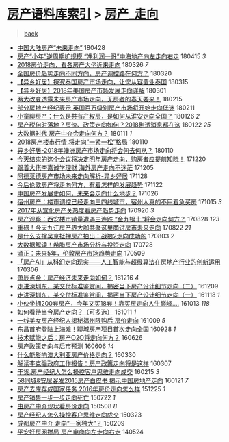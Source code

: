 [房产语料库索引](../../README.md)  > [房产_走向](房产_走向.md)
====
> [back](../README.md)

- [中国大陆房产“未来走向”](http://jkwz.applinzi.com/ittc/7096943494591677456.html#%E4%B8%AD%E5%9B%BD%E5%A4%A7%E9%99%86%E6%88%BF%E4%BA%A7%E2%80%9C%E6%9C%AA%E6%9D%A5%E8%B5%B0%E5%90%91%E2%80%9D) 180428  
- [房产“小年”逆周期扩规模  “净利润一哥”中海地产向左走向右走](http://jkwz.applinzi.com/ittc/7092243945302262790.html#%E6%88%BF%E4%BA%A7%E2%80%9C%E5%B0%8F%E5%B9%B4%E2%80%9D%E9%80%86%E5%91%A8%E6%9C%9F%E6%89%A9%E8%A7%84%E6%A8%A1++%E2%80%9C%E5%87%80%E5%88%A9%E6%B6%A6%E4%B8%80%E5%93%A5%E2%80%9D%E4%B8%AD%E6%B5%B7%E5%9C%B0%E4%BA%A7%E5%90%91%E5%B7%A6%E8%B5%B0%E5%90%91%E5%8F%B3%E8%B5%B0) 180415 *3* 
- [2018房价走向，看各房产大佬近来走向](http://jkwz.applinzi.com/ittc/7084737162056827910.html#2018%E6%88%BF%E4%BB%B7%E8%B5%B0%E5%90%91%EF%BC%8C%E7%9C%8B%E5%90%84%E6%88%BF%E4%BA%A7%E5%A4%A7%E4%BD%AC%E8%BF%91%E6%9D%A5%E8%B5%B0%E5%90%91) 180326 *7* 
- [全国房价趋势走向不同方向，房产调控路在何方？](http://jkwz.applinzi.com/ittc/7082888060440413195.html#%E5%85%A8%E5%9B%BD%E6%88%BF%E4%BB%B7%E8%B6%8B%E5%8A%BF%E8%B5%B0%E5%90%91%E4%B8%8D%E5%90%8C%E6%96%B9%E5%90%91%EF%BC%8C%E6%88%BF%E4%BA%A7%E8%B0%83%E6%8E%A7%E8%B7%AF%E5%9C%A8%E4%BD%95%E6%96%B9%EF%BC%9F) 180320  
- [【异乡好居】探究泰国房产市场走向，让您从容置业泰国](http://jkwz.applinzi.com/ittc/7080650152253850635.html#%E3%80%90%E5%BC%82%E4%B9%A1%E5%A5%BD%E5%B1%85%E3%80%91%E6%8E%A2%E7%A9%B6%E6%B3%B0%E5%9B%BD%E6%88%BF%E4%BA%A7%E5%B8%82%E5%9C%BA%E8%B5%B0%E5%90%91%EF%BC%8C%E8%AE%A9%E6%82%A8%E4%BB%8E%E5%AE%B9%E7%BD%AE%E4%B8%9A%E6%B3%B0%E5%9B%BD) 180315  
- [【异乡好居】2018年美国房产市场发展走向详解](http://jkwz.applinzi.com/ittc/7075441345160545296.html#%E3%80%90%E5%BC%82%E4%B9%A1%E5%A5%BD%E5%B1%85%E3%80%912018%E5%B9%B4%E7%BE%8E%E5%9B%BD%E6%88%BF%E4%BA%A7%E5%B8%82%E5%9C%BA%E5%8F%91%E5%B1%95%E8%B5%B0%E5%90%91%E8%AF%A6%E8%A7%A3) 180301  
- [两大改变透露未来房产市场走向，无房者的春天要来！](http://jkwz.applinzi.com/ittc/7069255146767123473.html#%E4%B8%A4%E5%A4%A7%E6%94%B9%E5%8F%98%E9%80%8F%E9%9C%B2%E6%9C%AA%E6%9D%A5%E6%88%BF%E4%BA%A7%E5%B8%82%E5%9C%BA%E8%B5%B0%E5%90%91%EF%BC%8C%E6%97%A0%E6%88%BF%E8%80%85%E7%9A%84%E6%98%A5%E5%A4%A9%E8%A6%81%E6%9D%A5%EF%BC%81) 180215  
- [部分房地产经纪表示 英国百万级别房产市场将开始走向低迷](http://jkwz.applinzi.com/ittc/7068550657336673287.html#%E9%83%A8%E5%88%86%E6%88%BF%E5%9C%B0%E4%BA%A7%E7%BB%8F%E7%BA%AA%E8%A1%A8%E7%A4%BA+%E8%8B%B1%E5%9B%BD%E7%99%BE%E4%B8%87%E7%BA%A7%E5%88%AB%E6%88%BF%E4%BA%A7%E5%B8%82%E5%9C%BA%E5%B0%86%E5%BC%80%E5%A7%8B%E8%B5%B0%E5%90%91%E4%BD%8E%E8%BF%B7) 180211  
- [小童聊房产：什么是共有产权房，是如何从淮安走向全国？](http://jkwz.applinzi.com/ittc/7062916132166435857.html#%E5%B0%8F%E7%AB%A5%E8%81%8A%E6%88%BF%E4%BA%A7%EF%BC%9A%E4%BB%80%E4%B9%88%E6%98%AF%E5%85%B1%E6%9C%89%E4%BA%A7%E6%9D%83%E6%88%BF%EF%BC%8C%E6%98%AF%E5%A6%82%E4%BD%95%E4%BB%8E%E6%B7%AE%E5%AE%89%E8%B5%B0%E5%90%91%E5%85%A8%E5%9B%BD%EF%BC%9F) 180126 *2* 
- [房产税何时落地？房价、政策走向如何？2018剧透消息都在这](http://jkwz.applinzi.com/ittc/7061438299116143627.html#%E6%88%BF%E4%BA%A7%E7%A8%8E%E4%BD%95%E6%97%B6%E8%90%BD%E5%9C%B0%EF%BC%9F%E6%88%BF%E4%BB%B7%E3%80%81%E6%94%BF%E7%AD%96%E8%B5%B0%E5%90%91%E5%A6%82%E4%BD%95%EF%BC%9F2018%E5%89%A7%E9%80%8F%E6%B6%88%E6%81%AF%E9%83%BD%E5%9C%A8%E8%BF%99) 180122 *25* 
- [大数据时代 房产中介会走向何方？](http://jkwz.applinzi.com/ittc/7057252220519580682.html#%E5%A4%A7%E6%95%B0%E6%8D%AE%E6%97%B6%E4%BB%A3+%E6%88%BF%E4%BA%A7%E4%B8%AD%E4%BB%8B%E4%BC%9A%E8%B5%B0%E5%90%91%E4%BD%95%E6%96%B9%EF%BC%9F) 180111 *1* 
- [2018房产楼市行情 将走向“一紧一松”格局](http://jkwz.applinzi.com/ittc/7056998169055855626.html#2018%E6%88%BF%E4%BA%A7%E6%A5%BC%E5%B8%82%E8%A1%8C%E6%83%85+%E5%B0%86%E8%B5%B0%E5%90%91%E2%80%9C%E4%B8%80%E7%B4%A7%E4%B8%80%E6%9D%BE%E2%80%9D%E6%A0%BC%E5%B1%80) 180110  
- [异乡好居-2018年澳洲房产市场走向将会何去何从？](http://jkwz.applinzi.com/ittc/7056955647969461265.html#%E5%BC%82%E4%B9%A1%E5%A5%BD%E5%B1%85-2018%E5%B9%B4%E6%BE%B3%E6%B4%B2%E6%88%BF%E4%BA%A7%E5%B8%82%E5%9C%BA%E8%B5%B0%E5%90%91%E5%B0%86%E4%BC%9A%E4%BD%95%E5%8E%BB%E4%BD%95%E4%BB%8E%EF%BC%9F) 180110  
- [今天结束的这个会议将决定明年房产走向，购房者应提前知晓！](http://jkwz.applinzi.com/ittc/7049110329571673105.html#%E4%BB%8A%E5%A4%A9%E7%BB%93%E6%9D%9F%E7%9A%84%E8%BF%99%E4%B8%AA%E4%BC%9A%E8%AE%AE%E5%B0%86%E5%86%B3%E5%AE%9A%E6%98%8E%E5%B9%B4%E6%88%BF%E4%BA%A7%E8%B5%B0%E5%90%91%EF%BC%8C%E8%B4%AD%E6%88%BF%E8%80%85%E5%BA%94%E6%8F%90%E5%89%8D%E7%9F%A5%E6%99%93%EF%BC%81) 171220  
- [跟着大佬李嘉诚学理财 海外房产走向不迷茫](http://jkwz.applinzi.com/ittc/7043651250766218257.html#%E8%B7%9F%E7%9D%80%E5%A4%A7%E4%BD%AC%E6%9D%8E%E5%98%89%E8%AF%9A%E5%AD%A6%E7%90%86%E8%B4%A2+%E6%B5%B7%E5%A4%96%E6%88%BF%E4%BA%A7%E8%B5%B0%E5%90%91%E4%B8%8D%E8%BF%B7%E8%8C%AB) 171205  
- [阿德莱德房产市场未来走向解析-异乡好居](http://jkwz.applinzi.com/ittc/7041008450417460241.html#%E9%98%BF%E5%BE%B7%E8%8E%B1%E5%BE%B7%E6%88%BF%E4%BA%A7%E5%B8%82%E5%9C%BA%E6%9C%AA%E6%9D%A5%E8%B5%B0%E5%90%91%E8%A7%A3%E6%9E%90-%E5%BC%82%E4%B9%A1%E5%A5%BD%E5%B1%85) 171128  
- [今后伦敦房产将走向何方，有着怎样的发展趋势](http://jkwz.applinzi.com/ittc/7038704124592391185.html#%E4%BB%8A%E5%90%8E%E4%BC%A6%E6%95%A6%E6%88%BF%E4%BA%A7%E5%B0%86%E8%B5%B0%E5%90%91%E4%BD%95%E6%96%B9%EF%BC%8C%E6%9C%89%E7%9D%80%E6%80%8E%E6%A0%B7%E7%9A%84%E5%8F%91%E5%B1%95%E8%B6%8B%E5%8A%BF) 171122  
- [中国房产发展史如何，未来会走向什么地步？](http://jkwz.applinzi.com/ittc/7028703919017034769.html#%E4%B8%AD%E5%9B%BD%E6%88%BF%E4%BA%A7%E5%8F%91%E5%B1%95%E5%8F%B2%E5%A6%82%E4%BD%95%EF%BC%8C%E6%9C%AA%E6%9D%A5%E4%BC%9A%E8%B5%B0%E5%90%91%E4%BB%80%E4%B9%88%E5%9C%B0%E6%AD%A5%EF%BC%9F) 171026  
- [宿州房产：楼市调控已经走向三四线城市，宿州人真的不用着急买房](http://jkwz.applinzi.com/ittc/7023855613908616209.html#%E5%AE%BF%E5%B7%9E%E6%88%BF%E4%BA%A7%EF%BC%9A%E6%A5%BC%E5%B8%82%E8%B0%83%E6%8E%A7%E5%B7%B2%E7%BB%8F%E8%B5%B0%E5%90%91%E4%B8%89%E5%9B%9B%E7%BA%BF%E5%9F%8E%E5%B8%82%EF%BC%8C%E5%AE%BF%E5%B7%9E%E4%BA%BA%E7%9C%9F%E7%9A%84%E4%B8%8D%E7%94%A8%E7%9D%80%E6%80%A5%E4%B9%B0%E6%88%BF) 171015 *3* 
- [2017年从宣化房产关热度看房产趋势走向](http://jkwz.applinzi.com/ittc/7015296184569299984.html#2017%E5%B9%B4%E4%BB%8E%E5%AE%A3%E5%8C%96%E6%88%BF%E4%BA%A7%E5%85%B3%E7%83%AD%E5%BA%A6%E7%9C%8B%E6%88%BF%E4%BA%A7%E8%B6%8B%E5%8A%BF%E8%B5%B0%E5%90%91) 170920 *3* 
- [房产观察：西安楼市销量遭遇三连跌 “金九银十”将会走向何方？](http://jkwz.applinzi.com/ittc/7006760360252802065.html#%E6%88%BF%E4%BA%A7%E8%A7%82%E5%AF%9F%EF%BC%9A%E8%A5%BF%E5%AE%89%E6%A5%BC%E5%B8%82%E9%94%80%E9%87%8F%E9%81%AD%E9%81%87%E4%B8%89%E8%BF%9E%E8%B7%8C+%E2%80%9C%E9%87%91%E4%B9%9D%E9%93%B6%E5%8D%81%E2%80%9D%E5%B0%86%E4%BC%9A%E8%B5%B0%E5%90%91%E4%BD%95%E6%96%B9%EF%BC%9F) 170828 *123* 
- [重磅！今天九江房产界大咖共聚这里商讨房市未来走向](http://jkwz.applinzi.com/ittc/7004554479800943633.html#%E9%87%8D%E7%A3%85%EF%BC%81%E4%BB%8A%E5%A4%A9%E4%B9%9D%E6%B1%9F%E6%88%BF%E4%BA%A7%E7%95%8C%E5%A4%A7%E5%92%96%E5%85%B1%E8%81%9A%E8%BF%99%E9%87%8C%E5%95%86%E8%AE%A8%E6%88%BF%E5%B8%82%E6%9C%AA%E6%9D%A5%E8%B5%B0%E5%90%91) 170822 *21* 
- [是什么支撑吴京抵押房产拍出：战狼2走向成功的](http://jkwz.applinzi.com/ittc/6997488661497906192.html#%E6%98%AF%E4%BB%80%E4%B9%88%E6%94%AF%E6%92%91%E5%90%B4%E4%BA%AC%E6%8A%B5%E6%8A%BC%E6%88%BF%E4%BA%A7%E6%8B%8D%E5%87%BA%EF%BC%9A%E6%88%98%E7%8B%BC2%E8%B5%B0%E5%90%91%E6%88%90%E5%8A%9F%E7%9A%84) 170803 *2* 
- [大数据解读！希腊房产市场分析与投资走向](http://jkwz.applinzi.com/ittc/6995444870033179665.html#%E5%A4%A7%E6%95%B0%E6%8D%AE%E8%A7%A3%E8%AF%BB%EF%BC%81%E5%B8%8C%E8%85%8A%E6%88%BF%E4%BA%A7%E5%B8%82%E5%9C%BA%E5%88%86%E6%9E%90%E4%B8%8E%E6%8A%95%E8%B5%84%E8%B5%B0%E5%90%91) 170728  
- [涌正：未来5年，伦敦房产市场趋势走向](http://jkwz.applinzi.com/ittc/6965670448325985284.html#%E6%B6%8C%E6%AD%A3%EF%BC%9A%E6%9C%AA%E6%9D%A55%E5%B9%B4%EF%BC%8C%E4%BC%A6%E6%95%A6%E6%88%BF%E4%BA%A7%E5%B8%82%E5%9C%BA%E8%B6%8B%E5%8A%BF%E8%B5%B0%E5%90%91) 170509  
- [「房产AI」从科幻走向现实——人工智能与超级算法在房地产行业的创新运用](http://jkwz.applinzi.com/ittc/6941999133064954885.html#%E3%80%8C%E6%88%BF%E4%BA%A7AI%E3%80%8D%E4%BB%8E%E7%A7%91%E5%B9%BB%E8%B5%B0%E5%90%91%E7%8E%B0%E5%AE%9E%E2%80%94%E2%80%94%E4%BA%BA%E5%B7%A5%E6%99%BA%E8%83%BD%E4%B8%8E%E8%B6%85%E7%BA%A7%E7%AE%97%E6%B3%95%E5%9C%A8%E6%88%BF%E5%9C%B0%E4%BA%A7%E8%A1%8C%E4%B8%9A%E7%9A%84%E5%88%9B%E6%96%B0%E8%BF%90%E7%94%A8) 170306  
- [萧辰点金：房产经济未来走向如何？](http://jkwz.applinzi.com/ittc/6912371608038933508.html#%E8%90%A7%E8%BE%B0%E7%82%B9%E9%87%91%EF%BC%9A%E6%88%BF%E4%BA%A7%E7%BB%8F%E6%B5%8E%E6%9C%AA%E6%9D%A5%E8%B5%B0%E5%90%91%E5%A6%82%E4%BD%95%EF%BC%9F) 161216 *4* 
- [走进深圳东，某交付标准鉴赏间，揭密当下房产设计细节走向（二）](http://jkwz.applinzi.com/ittc/6909598102570140676.html#%E8%B5%B0%E8%BF%9B%E6%B7%B1%E5%9C%B3%E4%B8%9C%EF%BC%8C%E6%9F%90%E4%BA%A4%E4%BB%98%E6%A0%87%E5%87%86%E9%89%B4%E8%B5%8F%E9%97%B4%EF%BC%8C%E6%8F%AD%E5%AF%86%E5%BD%93%E4%B8%8B%E6%88%BF%E4%BA%A7%E8%AE%BE%E8%AE%A1%E7%BB%86%E8%8A%82%E8%B5%B0%E5%90%91%EF%BC%88%E4%BA%8C%EF%BC%89) 161209  
- [走进深圳东，某交付标准鉴赏间，揭密当下房产设计细节走向（一）](http://jkwz.applinzi.com/ittc/6901845787067024389.html#%E8%B5%B0%E8%BF%9B%E6%B7%B1%E5%9C%B3%E4%B8%9C%EF%BC%8C%E6%9F%90%E4%BA%A4%E4%BB%98%E6%A0%87%E5%87%86%E9%89%B4%E8%B5%8F%E9%97%B4%EF%BC%8C%E6%8F%AD%E5%AF%86%E5%BD%93%E4%B8%8B%E6%88%BF%E4%BA%A7%E8%AE%BE%E8%AE%A1%E7%BB%86%E8%8A%82%E8%B5%B0%E5%90%91%EF%BC%88%E4%B8%80%EF%BC%89) 161118 *1* 
- [小伙坐拥200套房产，今年又买18套！靠买房走向人生巅峰....](http://jkwz.applinzi.com/ittc/6888533368139940869.html#%E5%B0%8F%E4%BC%99%E5%9D%90%E6%8B%A5200%E5%A5%97%E6%88%BF%E4%BA%A7%EF%BC%8C%E4%BB%8A%E5%B9%B4%E5%8F%88%E4%B9%B018%E5%A5%97%EF%BC%81%E9%9D%A0%E4%B9%B0%E6%88%BF%E8%B5%B0%E5%90%91%E4%BA%BA%E7%94%9F%E5%B7%85%E5%B3%B0....) 161013 *118* 
- [如何看待当今房产走向？（可多选）](http://jkwz.applinzi.com/ittc/6887714373958632453.html#%E5%A6%82%E4%BD%95%E7%9C%8B%E5%BE%85%E5%BD%93%E4%BB%8A%E6%88%BF%E4%BA%A7%E8%B5%B0%E5%90%91%EF%BC%9F%EF%BC%88%E5%8F%AF%E5%A4%9A%E9%80%89%EF%BC%89) 161011 *1* 
- [一线美女房产经纪人揭秘福州限购后 房价走向](http://jkwz.applinzi.com/ittc/6887074574469956612.html#%E4%B8%80%E7%BA%BF%E7%BE%8E%E5%A5%B3%E6%88%BF%E4%BA%A7%E7%BB%8F%E7%BA%AA%E4%BA%BA%E6%8F%AD%E7%A7%98%E7%A6%8F%E5%B7%9E%E9%99%90%E8%B4%AD%E5%90%8E+%E6%88%BF%E4%BB%B7%E8%B5%B0%E5%90%91) 161009 *5* 
- [东昌首府登陆上海滩！聊城房产项目首次走向全国](http://jkwz.applinzi.com/ittc/6882830364132770821.html#%E4%B8%9C%E6%98%8C%E9%A6%96%E5%BA%9C%E7%99%BB%E9%99%86%E4%B8%8A%E6%B5%B7%E6%BB%A9%EF%BC%81%E8%81%8A%E5%9F%8E%E6%88%BF%E4%BA%A7%E9%A1%B9%E7%9B%AE%E9%A6%96%E6%AC%A1%E8%B5%B0%E5%90%91%E5%85%A8%E5%9B%BD) 160928 *1* 
- [技术赋能之后：房产O2O将走向何方？](http://jkwz.applinzi.com/ittc/6848148744046117893.html#%E6%8A%80%E6%9C%AF%E8%B5%8B%E8%83%BD%E4%B9%8B%E5%90%8E%EF%BC%9A%E6%88%BF%E4%BA%A7O2O%E5%B0%86%E8%B5%B0%E5%90%91%E4%BD%95%E6%96%B9%EF%BC%9F) 160626  
- [房产政策走向与后市预测](http://jkwz.applinzi.com/ittc/6840539425687471109.html#%E6%88%BF%E4%BA%A7%E6%94%BF%E7%AD%96%E8%B5%B0%E5%90%91%E4%B8%8E%E5%90%8E%E5%B8%82%E9%A2%84%E6%B5%8B) 160606 *14* 
- [什么能影响澳大利亚房产价格走向？](http://jkwz.applinzi.com/ittc/6815389495629186053.html#%E4%BB%80%E4%B9%88%E8%83%BD%E5%BD%B1%E5%93%8D%E6%BE%B3%E5%A4%A7%E5%88%A9%E4%BA%9A%E6%88%BF%E4%BA%A7%E4%BB%B7%E6%A0%BC%E8%B5%B0%E5%90%91%EF%BC%9F) 160330  
- [解读李克强政府工作报告：房产政策走向将是这样](http://jkwz.applinzi.com/ittc/6806897346893841412.html#%E8%A7%A3%E8%AF%BB%E6%9D%8E%E5%85%8B%E5%BC%BA%E6%94%BF%E5%BA%9C%E5%B7%A5%E4%BD%9C%E6%8A%A5%E5%91%8A%EF%BC%9A%E6%88%BF%E4%BA%A7%E6%94%BF%E7%AD%96%E8%B5%B0%E5%90%91%E5%B0%86%E6%98%AF%E8%BF%99%E6%A0%B7) 160307  
- [干货,房产经纪人怎么操控客户思维走向成交](http://jkwz.applinzi.com/ittc/6799102750512120836.html#%E5%B9%B2%E8%B4%A7%2C%E6%88%BF%E4%BA%A7%E7%BB%8F%E7%BA%AA%E4%BA%BA%E6%80%8E%E4%B9%88%E6%93%8D%E6%8E%A7%E5%AE%A2%E6%88%B7%E6%80%9D%E7%BB%B4%E8%B5%B0%E5%90%91%E6%88%90%E4%BA%A4) 160215 *3* 
- [58同城&amp;安居客发2015房产白皮书 揭示中国房地产走向](http://jkwz.applinzi.com/ittc/6789717213246391301.html#58%E5%90%8C%E5%9F%8E%26amp%3B%E5%AE%89%E5%B1%85%E5%AE%A2%E5%8F%912015%E6%88%BF%E4%BA%A7%E7%99%BD%E7%9A%AE%E4%B9%A6+%E6%8F%AD%E7%A4%BA%E4%B8%AD%E5%9B%BD%E6%88%BF%E5%9C%B0%E4%BA%A7%E8%B5%B0%E5%90%91) 160121 *7* 
- [房产去库存成国家任务 2016年房价走向怎么样](http://jkwz.applinzi.com/ittc/6779760858276299781.html#%E6%88%BF%E4%BA%A7%E5%8E%BB%E5%BA%93%E5%AD%98%E6%88%90%E5%9B%BD%E5%AE%B6%E4%BB%BB%E5%8A%A1+2016%E5%B9%B4%E6%88%BF%E4%BB%B7%E8%B5%B0%E5%90%91%E6%80%8E%E4%B9%88%E6%A0%B7) 151225 *1* 
- [房产销售一步一步走向死亡](http://jkwz.applinzi.com/ittc/547650614932498324.html#%E6%88%BF%E4%BA%A7%E9%94%80%E5%94%AE%E4%B8%80%E6%AD%A5%E4%B8%80%E6%AD%A5%E8%B5%B0%E5%90%91%E6%AD%BB%E4%BA%A1) 150722 *1* 
- [由房产中介现状看房价走向](http://jkwz.applinzi.com/ittc/547650611409613631.html#%E7%94%B1%E6%88%BF%E4%BA%A7%E4%B8%AD%E4%BB%8B%E7%8E%B0%E7%8A%B6%E7%9C%8B%E6%88%BF%E4%BB%B7%E8%B5%B0%E5%90%91) 150508 *8* 
- [房产经纪人怎么操控客户思维走向成交](http://jkwz.applinzi.com/ittc/547650611399551590.html#%E6%88%BF%E4%BA%A7%E7%BB%8F%E7%BA%AA%E4%BA%BA%E6%80%8E%E4%B9%88%E6%93%8D%E6%8E%A7%E5%AE%A2%E6%88%B7%E6%80%9D%E7%BB%B4%E8%B5%B0%E5%90%91%E6%88%90%E4%BA%A4) 150323  
- [成都房产中介 走向“一家独大”？](http://jkwz.applinzi.com/ittc/547650611390776541.html#%E6%88%90%E9%83%BD%E6%88%BF%E4%BA%A7%E4%B8%AD%E4%BB%8B+%E8%B5%B0%E5%90%91%E2%80%9C%E4%B8%80%E5%AE%B6%E7%8B%AC%E5%A4%A7%E2%80%9D%EF%BC%9F) 150209  
- [平安好房网搅局 房产电商向左走向右走](http://jkwz.applinzi.com/ittc/547650611365439895.html#%E5%B9%B3%E5%AE%89%E5%A5%BD%E6%88%BF%E7%BD%91%E6%90%85%E5%B1%80+%E6%88%BF%E4%BA%A7%E7%94%B5%E5%95%86%E5%90%91%E5%B7%A6%E8%B5%B0%E5%90%91%E5%8F%B3%E8%B5%B0) 140524  
